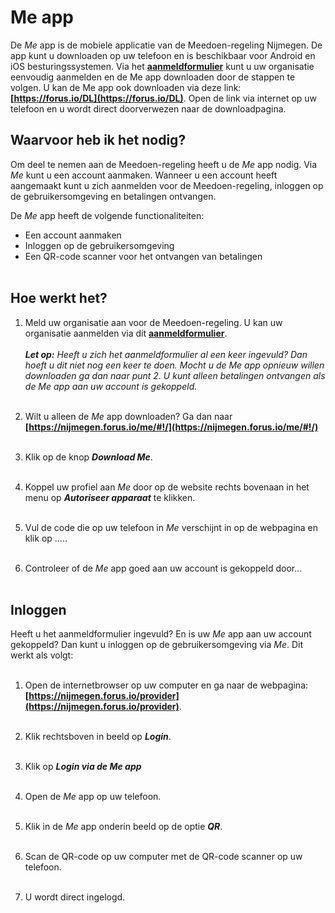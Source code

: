 # Me app
De _Me_ app is de mobiele applicatie van de Meedoen-regeling Nijmegen. De app kunt u downloaden op uw telefoon en is beschikbaar voor Android en iOS besturingssystemen. Via het **[aanmeldformulier](https://nijmegen.forus.io/provider/sign-up)** kunt u uw organisatie eenvoudig aanmelden en de Me app downloaden door de stappen te volgen.
U kan de Me app ook downloaden via deze link: **[https://forus.io/DL](https://forus.io/DL)**.
Open de link via internet op uw telefoon en u wordt direct doorverwezen naar de downloadpagina.
&nbsp;

## Waarvoor heb ik het nodig?
Om deel te nemen aan de Meedoen-regeling heeft u de _Me_ app nodig. Via _Me_ kunt u een account aanmaken. Wanneer u een account heeft aangemaakt kunt u zich aanmelden voor de Meedoen-regeling, inloggen op de gebruikersomgeving en betalingen ontvangen.
&nbsp;

De _Me_ app heeft de volgende functionaliteiten:

* Een account aanmaken
* Inloggen op de gebruikersomgeving
* Een QR-code scanner voor het ontvangen van betalingen
<br />&nbsp;

## Hoe werkt het?
1. Meld uw organisatie aan voor de Meedoen-regeling. U kan uw organisatie aanmelden via dit **[aanmeldformulier](https://nijmegen.forus.io/provider/sign-up)**.<br /><br />
    **_Let op:_** _Heeft u zich het aanmeldformulier al een keer ingevuld? Dan hoeft u dit niet nog een keer te doen. Mocht u de Me app opnieuw willen downloaden ga dan naar punt 2. U kunt alleen betalingen ontvangen als de Me app aan uw account is gekoppeld._
<br /> &nbsp;

2. Wilt u alleen de _Me_ app downloaden? Ga dan naar **[https://nijmegen.forus.io/me/#!/](https://nijmegen.forus.io/me/#!/)**
<br />&nbsp;

3. Klik op de knop **_Download Me_**.
<br />&nbsp;

4. Koppel uw profiel aan _Me_ door op de website rechts bovenaan in het menu op **_Autoriseer apparaat_** te klikken.
<br />&nbsp;

5. Vul de code die op uw telefoon in _Me_ verschijnt in op de webpagina en klik op .....
<br />&nbsp;

6. Controleer of de _Me_ app goed aan uw account is gekoppeld door...
<br />&nbsp;

## Inloggen
Heeft u het aanmeldformulier ingevuld? En is uw _Me_ app aan uw account gekoppeld?
Dan kunt u inloggen op de gebruikersomgeving via _Me_. Dit werkt als volgt:
<br />&nbsp;

1. Open de internetbrowser op uw computer en ga naar de webpagina: **[https://nijmegen.forus.io/provider](https://nijmegen.forus.io/provider)**.
<br />&nbsp;

2. Klik rechtsboven in beeld op **_Login_**.
<br />&nbsp;

3. Klik op **_Login via de Me app_**
<br />&nbsp;

4. Open de _Me_ app op uw telefoon.
<br />&nbsp;

5. Klik in de _Me_ app onderin beeld op de optie **_QR_**.
<br />&nbsp;

6. Scan de QR-code op uw computer met de QR-code scanner op uw telefoon.
<br />&nbsp;

7. U wordt direct ingelogd.
<br />&nbsp;
